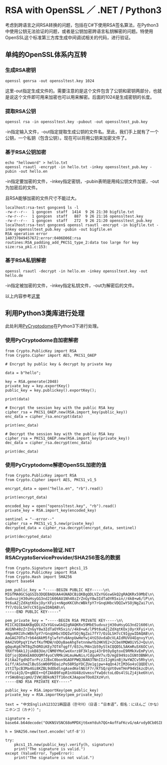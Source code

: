 RSA with OpenSSL ／ .NET / Python3
=================================

考虑到跨语言之间RSA转换的问题，包括在C#下使用RSA签名算法，在Python3中使用公钥无法验证的问题，或者是公钥加密跨语言私钥解密的问题。特使用OpenSSL这个标准第三方库生成中间调试相关的代码，进行验证。

单纯的OpenSSL体系内互转
--------------------

### 生成RSA密钥

```
openssl genrsa -out openssltest.key 1024
```

这里-out指定生成文件的。需要注意的是这个文件包含了公钥和密钥两部分，也就是说这个文件即可用来加密也可以用来解密。后面的1024是生成密钥的长度。

### 提取RSA公钥

```
openssl rsa -in openssltest.key -pubout -out openssltest_pub.key
```

-in指定输入文件，-out指定提取生成公钥的文件名。至此，我们手上就有了一个公钥，一个私钥（包含公钥）。现在可以将用公钥来加密文件了。

### 基于RSA公钥加密

```
echo "helloword" > hello.txt
openssl rsautl -encrypt -in hello.txt -inkey openssltest_pub.key -pubin -out hello.en
```
-in指定要加密的文件，-inkey指定密钥，-pubin表明是用纯公钥文件加密，-out为加密后的文件。

且RSA能够加密的文件尺寸不能过大。

```
localhost:rsa-test gongcen$ ls -l
-rw-r--r--  1 gongcen  staff  1414  9 26 21:30 bigfile.txt
-rw-r--r--  1 gongcen  staff   887  9 26 21:16 openssltest.key
-rw-r--r--  1 gongcen  staff   272  9 26 21:20 openssltest_pub.key
localhost:rsa-test gongcen$ openssl rsautl -encrypt -in bigfile.txt -inkey openssltest_pub.key -pubin -out bigfile.en
RSA operation error
140737049457672:error:0406D06E:rsa routines:RSA_padding_add_PKCS1_type_2:data too large for key size:rsa_pk1.c:153:
```
### 基于RSA私钥解密

```
openssl rsautl -decrypt -in hello.en -inkey openssltest.key -out hello.de
```

-in指定被加密的文件，-inkey指定私钥文件，-out为解密后的文件。

以上内容参考[这里](http://www.cnblogs.com/aLittleBitCool/archive/2011/09/22/2185418.html)


利用Python3类库进行处理
--------------------

此处利用[PyCryptodome](https://pycryptodome.readthedocs.io)在Python3下进行处理。

### 使用PyCryptodome自加密解密

```
from Crypto.PublicKey import RSA
from Crypto.Cipher import AES, PKCS1_OAEP

# Encrypt by public key & decrypt by private key

data = b"hello";

key = RSA.generate(2048)
private_key = key.exportKey()
public_key = key.publickey().exportKey();

print(data)

# Encrypt the session key with the public RSA key
cipher_rsa = PKCS1_OAEP.new(RSA.import_key(public_key))
enc_data = cipher_rsa.encrypt(data)

print(enc_data)

# Decrypt the session key with the public RSA key
cipher_rsa = PKCS1_OAEP.new(RSA.import_key(private_key))
dec_data = cipher_rsa.decrypt(enc_data)

print(dec_data)

```

### 使用PyCryptodome解密OpenSSL加密的值

```
from Crypto.PublicKey import RSA
from Crypto.Cipher import AES, PKCS1_v1_5

encrypt_data = open("hello.en", "rb").read()

print(encrypt_data)

encoded_key = open("openssltest.key", "rb").read()
private_key = RSA.import_key(encoded_key)

sentinel = "--error--"
cipher_rsa = PKCS1_v1_5.new(private_key)
decrypted_data = cipher_rsa.decrypt(encrypt_data, sentinel)

print(decrypted_data)
```


### 使用PyCryptodome验证.NET RSACryptoServiceProvider/SHA256签名的数据

```
from Crypto.Signature import pkcs1_15
from Crypto.PublicKey import RSA
from Crypto.Hash import SHA256
import base64

pem_public_key = "-----BEGIN PUBLIC KEY-----\n\
MIGfMA0GCSqGSIb3DQEBAQUAA4GNADCBiQKBgQDLVZxYGGswGkQ2gRAQKRx59MbE\n\
5udvuzjH30uHsyGG3nd21606AU1Nh40zZrZnGyY8w3IdTaOYR5xin//4k8+w6/lP\n\
9t6uAZjZdXqtKOxjOyrXFyi+nNgoKKCUhcWBkfpY7rGnqUHbcVDQIwYSOjNgZai7\n\
fY7/OiGLSH7cC9IgywIDAQAB\n\
-----END PUBLIC KEY-----"

pem_private_key = "-----BEGIN RSA PRIVATE KEY-----\n\
MIICXQIBAAKBgQDLVZxYGGswGkQ2gRAQKRx59MbE5udvuzjH30uHsyGG3nd21606\n\
AU1Nh40zZrZnGyY8w3IdTaOYR5xin//4k8+w6/lP9t6uAZjZdXqtKOxjOyrXFyi+\n\
nNgoKKCUhcWBkfpY7rGnqUHbcVDQIwYSOjNgZai7fY7/OiGLSH7cC9IgywIDAQAB\n\
AoGAG7OTo7rb64dAkM5fglwfeYv8AnpUwHeYwj4tG5UvdaDcVLAIdRUVU4EqnvyY\n\
0A42VOPpqY1YwtfKufMDW/nDOyBaeAhgTetnnmwYb2HKVE2+2CbeXMQWOiVSJ+Qu\n\
gQquKg67HT8gZhOROiKEy7OT4fqgff/03Js/M4n1b59ySlkCQQD5L5AKmRu5X6OC\n\
YRXfY0Ak1JjukB83Ue/CNM0YMoCweXxrz8F3klpgi43rDtOyOgtoxE9RMkXvEmPy\n\
EQfjojDDAkEA0OUQMf4yoCVRMkiHLmuHwNis/CdguHV7v/D/mgE949zoIGNtOBNH\n\
F1tAa2fgdhDTxrPczJ2BxC0bon9GAOFPWQJBAN3TNnIIzIJgHinBjXwYWZCv5Rhy\n\
Giff/ASxhmZlBuSSsW00PDDaizPo58R5pYDCZUe1gjpw+4qQn4JtIM3Go4sCQQDE\n\
zttITpcB3Ma4Gi8KZBL9dObdlngAsedKelNGlF7r/KfSQ/qVt0vmTHnP94k5kzcD\n\
YVfoi4jD/D+qBEE++QfZAkB9FopR1nXU48zUvmssfYwQdctoLdDs4lSLZj4jke6h\n\
rrSWoBnqiqmU/IVWjBDkoN3Tf16ncKJAapoeTOo02XzH\n\
-----END RSA PRIVATE KEY-----"

public_key = RSA.importKey(pem_public_key)
private_key = RSA.importKey(pem_private_key)

text = "中文English123321韩国语（한국어）（日语：“日本语”，假名：にほんご（かな）ニホンゴ（カナ））";

signature = base64.b64decode("OUKNSVSNC68oMPDXjt6xmYduh7QG+AofFaFKcvG/eArvdy0Cb0SIErlPCu8p4Nt+w3r8KWnj6ZqQvv4EzHgQyF8A8iM+dcm8CdxY4RFu+qKSOPfXKZvYmAobLnZgarI9dGnl2loIxot0uaDvaFhT2f1qATjZTLr1o7kG5WHdIic=")

h = SHA256.new(text.encode('utf-8'))

try:
    pkcs1_15.new(public_key).verify(h, signature)
    print("The signature is valid.")
except (ValueError, TypeError):
    print("The signature is not valid.") 

```
